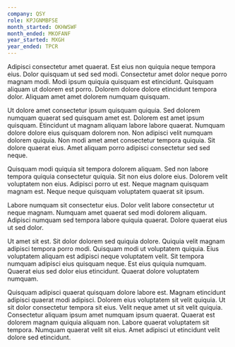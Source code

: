 ```yaml
---
company: QSY
role: KPJGNMBFSE
month_started: OKHWSWF
month_ended: MKOFANF
year_started: MXGH
year_ended: TPCR
---
```


Adipisci consectetur amet quaerat. Est eius non quiquia neque tempora eius. Dolor quisquam ut sed sed modi. Consectetur amet dolor neque porro magnam modi. Modi ipsum quiquia quisquam est etincidunt. Quisquam aliquam ut dolorem est porro. Dolorem dolore dolore etincidunt tempora dolor. Aliquam amet amet dolorem numquam quisquam.

Ut dolore amet consectetur ipsum quisquam quiquia. Sed dolorem numquam quaerat sed quisquam amet est. Dolorem est amet ipsum quisquam. Etincidunt ut magnam aliquam labore labore quaerat. Numquam dolore dolore eius quisquam dolorem non. Non adipisci velit numquam dolorem quiquia. Non modi amet amet consectetur tempora quiquia. Sit dolore quaerat eius. Amet aliquam porro adipisci consectetur sed sed neque.

Quisquam modi quiquia sit tempora dolorem aliquam. Sed non labore tempora quiquia consectetur quiquia. Sit non eius dolore eius. Dolorem velit voluptatem non eius. Adipisci porro ut est. Neque magnam quisquam magnam est. Neque neque quisquam voluptatem quaerat sit ipsum.

Labore numquam sit consectetur eius. Dolor velit labore consectetur ut neque magnam. Numquam amet quaerat sed modi dolorem aliquam. Adipisci numquam sed tempora labore quiquia quaerat. Dolore quaerat eius ut sed dolor.

Ut amet sit est. Sit dolor dolorem sed quiquia dolore. Quiquia velit magnam adipisci tempora porro modi. Quisquam modi ut voluptatem quiquia. Eius voluptatem aliquam est adipisci neque voluptatem velit. Sit tempora numquam adipisci eius quisquam neque. Est eius quiquia numquam. Quaerat eius sed dolor eius etincidunt. Quaerat dolore voluptatem numquam.

Quisquam adipisci quaerat quisquam dolore labore est. Magnam etincidunt adipisci quaerat modi adipisci. Dolorem eius voluptatem sit velit quiquia. Ut sit dolor consectetur tempora sit eius. Velit neque amet ut sit velit quiquia. Consectetur aliquam ipsum amet numquam ipsum quaerat. Quaerat est dolorem magnam quiquia aliquam non. Labore quaerat voluptatem sit tempora. Numquam quaerat velit sit eius. Amet adipisci ut etincidunt velit dolore sed etincidunt.
    